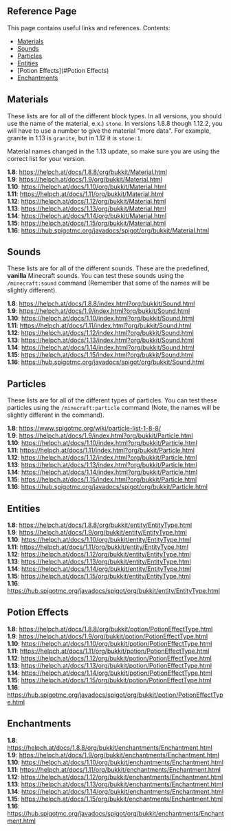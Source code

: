 ## Reference Page
This page contains useful links and references. Contents:
  * [Materials](#Materials)
  * [Sounds](#Sounds)
  * [Particles](#Particles)
  * [Entities](#Entities)
  * [Potion Effects](#Potion Effects)
  * [Enchantments](#Enchantments)
  

## Materials
These lists are for all of the different block types. In all versions, you should use the name
of the material, e.x.) `stone`. In versions 1.8.8 though 1.12.2, you will have to use a number
to give the material "more data". For example, granite in 1.13 is `granite`, but in 1.12 it is
`stone:1`.

Material names changed in the 1.13 update, so make sure you are using the correct list for your 
version.

**1.8**: https://helpch.at/docs/1.8.8/org/bukkit/Material.html  
**1.9**: https://helpch.at/docs/1.9/org/bukkit/Material.html  
**1.10**: https://helpch.at/docs/1.10/org/bukkit/Material.html   
**1.11**: https://helpch.at/docs/1.11/org/bukkit/Material.html   
**1.12**: https://helpch.at/docs/1.12/org/bukkit/Material.html  
**1.13**: https://helpch.at/docs/1.13/org/bukkit/Material.html  
**1.14**: https://helpch.at/docs/1.14/org/bukkit/Material.html  
**1.15**: https://helpch.at/docs/1.15/org/bukkit/Material.html  
**1.16**: https://hub.spigotmc.org/javadocs/spigot/org/bukkit/Material.html  

## Sounds
These lists are for all of the different sounds. These are the predefined, **vanilla**
Minecraft sounds. You can test these sounds using the `/minecraft:sound` 
command (Remember that some of the names will be slightly different). 

**1.8**: https://helpch.at/docs/1.8.8/index.html?org/bukkit/Sound.html  
**1.9**: https://helpch.at/docs/1.9/index.html?org/bukkit/Sound.html  
**1.10**: https://helpch.at/docs/1.10/index.html?org/bukkit/Sound.html  
**1.11**: https://helpch.at/docs/1.11/index.html?org/bukkit/Sound.html  
**1.12**: https://helpch.at/docs/1.12/index.html?org/bukkit/Sound.html  
**1.13**: https://helpch.at/docs/1.13/index.html?org/bukkit/Sound.html  
**1.14**: https://helpch.at/docs/1.14/index.html?org/bukkit/Sound.html  
**1.15**: https://helpch.at/docs/1.15/index.html?org/bukkit/Sound.html  
**1.16**: https://hub.spigotmc.org/javadocs/spigot/org/bukkit/Sound.html  

## Particles
These lists are for all of the different types of particles. You can test these
particles using the `/minecraft:particle` command (Note, the names will be slightly different in the command). 

**1.8**: https://www.spigotmc.org/wiki/particle-list-1-8-8/  
**1.9**: https://helpch.at/docs/1.9/index.html?org/bukkit/Particle.html  
**1.10**: https://helpch.at/docs/1.10/index.html?org/bukkit/Particle.html   
**1.11**: https://helpch.at/docs/1.11/index.html?org/bukkit/Particle.html   
**1.12**: https://helpch.at/docs/1.12/index.html?org/bukkit/Particle.html   
**1.13**: https://helpch.at/docs/1.13/index.html?org/bukkit/Particle.html   
**1.14**: https://helpch.at/docs/1.14/index.html?org/bukkit/Particle.html   
**1.15**: https://helpch.at/docs/1.15/index.html?org/bukkit/Particle.html   
**1.16**: https://hub.spigotmc.org/javadocs/spigot/org/bukkit/Particle.html  

## Entities
**1.8**: https://helpch.at/docs/1.8.8/org/bukkit/entity/EntityType.html  
**1.9**: https://helpch.at/docs/1.9/org/bukkit/entity/EntityType.html  
**1.10**: https://helpch.at/docs/1.10/org/bukkit/entity/EntityType.html  
**1.11**: https://helpch.at/docs/1.11/org/bukkit/entity/EntityType.html  
**1.12**: https://helpch.at/docs/1.12/org/bukkit/entity/EntityType.html  
**1.13**: https://helpch.at/docs/1.13/org/bukkit/entity/EntityType.html  
**1.14**: https://helpch.at/docs/1.14/org/bukkit/entity/EntityType.html  
**1.15**: https://helpch.at/docs/1.15/org/bukkit/entity/EntityType.html  
**1.16**: https://hub.spigotmc.org/javadocs/spigot/org/bukkit/entity/EntityType.html  

## Potion Effects
**1.8**: https://helpch.at/docs/1.8.8/org/bukkit/potion/PotionEffectType.html  
**1.9**: https://helpch.at/docs/1.9/org/bukkit/potion/PotionEffectType.html  
**1.10**: https://helpch.at/docs/1.10/org/bukkit/potion/PotionEffectType.html  
**1.11**: https://helpch.at/docs/1.11/org/bukkit/potion/PotionEffectType.html  
**1.12**: https://helpch.at/docs/1.12/org/bukkit/potion/PotionEffectType.html  
**1.13**: https://helpch.at/docs/1.13/org/bukkit/potion/PotionEffectType.html  
**1.14**: https://helpch.at/docs/1.14/org/bukkit/potion/PotionEffectType.html  
**1.15**: https://helpch.at/docs/1.15/org/bukkit/potion/PotionEffectType.html  
**1.16**: https://hub.spigotmc.org/javadocs/spigot/org/bukkit/potion/PotionEffectType.html  

## Enchantments
**1.8**: https://helpch.at/docs/1.8.8/org/bukkit/enchantments/Enchantment.html  
**1.9**: https://helpch.at/docs/1.9/org/bukkit/enchantments/Enchantment.html  
**1.10**: https://helpch.at/docs/1.10/org/bukkit/enchantments/Enchantment.html  
**1.11**: https://helpch.at/docs/1.11/org/bukkit/enchantments/Enchantment.html  
**1.12**: https://helpch.at/docs/1.12/org/bukkit/enchantments/Enchantment.html  
**1.13**: https://helpch.at/docs/1.13/org/bukkit/enchantments/Enchantment.html  
**1.14**: https://helpch.at/docs/1.14/org/bukkit/enchantments/Enchantment.html  
**1.15**: https://helpch.at/docs/1.15/org/bukkit/enchantments/Enchantment.html  
**1.16**: https://hub.spigotmc.org/javadocs/spigot/org/bukkit/enchantments/Enchantment.html